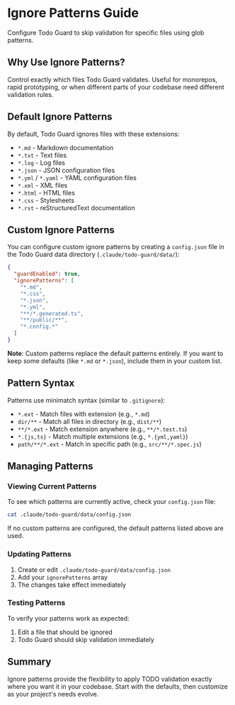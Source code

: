 # Ignore Patterns Guide

Configure Todo Guard to skip validation for specific files using glob patterns.

## Why Use Ignore Patterns?

Control exactly which files Todo Guard validates. Useful for monorepos, rapid prototyping, or when different parts of your codebase need different validation rules.

## Default Ignore Patterns

By default, Todo Guard ignores files with these extensions:

- `*.md` - Markdown documentation
- `*.txt` - Text files
- `*.log` - Log files
- `*.json` - JSON configuration files
- `*.yml` / `*.yaml` - YAML configuration files
- `*.xml` - XML files
- `*.html` - HTML files
- `*.css` - Stylesheets
- `*.rst` - reStructuredText documentation

## Custom Ignore Patterns

You can configure custom ignore patterns by creating a `config.json` file in the Todo Guard data directory (`.claude/todo-guard/data/`):

```json
{
  "guardEnabled": true,
  "ignorePatterns": [
    "*.md",
    "*.css",
    "*.json",
    "*.yml",
    "**/*.generated.ts",
    "**/public/**",
    "*.config.*"
  ]
}
```

**Note**: Custom patterns replace the default patterns entirely. If you want to keep some defaults (like `*.md` or `*.json`), include them in your custom list.

## Pattern Syntax

Patterns use minimatch syntax (similar to `.gitignore`):

- `*.ext` - Match files with extension (e.g., `*.md`)
- `dir/**` - Match all files in directory (e.g., `dist/**`)
- `**/*.ext` - Match extension anywhere (e.g., `**/*.test.ts`)
- `*.{js,ts}` - Match multiple extensions (e.g., `*.{yml,yaml}`)
- `path/**/*.ext` - Match in specific path (e.g., `src/**/*.spec.js`)

## Managing Patterns

### Viewing Current Patterns

To see which patterns are currently active, check your `config.json` file:

```bash
cat .claude/todo-guard/data/config.json
```

If no custom patterns are configured, the default patterns listed above are used.

### Updating Patterns

1. Create or edit `.claude/todo-guard/data/config.json`
2. Add your `ignorePatterns` array
3. The changes take effect immediately

### Testing Patterns

To verify your patterns work as expected:

1. Edit a file that should be ignored
2. Todo Guard should skip validation immediately

## Summary

Ignore patterns provide the flexibility to apply TODO validation exactly where you want it in your codebase. Start with the defaults, then customize as your project's needs evolve.
